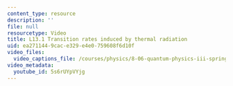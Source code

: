 ```yaml
---
content_type: resource
description: ''
file: null
resourcetype: Video
title: L13.1 Transition rates induced by thermal radiation
uid: ea271144-9cac-e329-e4e0-759608f6d10f
video_files:
  video_captions_file: /courses/physics/8-06-quantum-physics-iii-spring-2018/video-lectures/time-dependent-perturbation-theory/L13-1/5s6rUYpVYjg.vtt
video_metadata:
  youtube_id: 5s6rUYpVYjg
---
```

